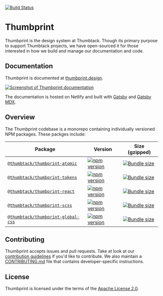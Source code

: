 [![Build Status](https://badgen.net/travis/thumbtack/thumbprint)](https://travis-ci.org/thumbtack/thumbprint)

# Thumbprint

Thumbprint is the design system at Thumbtack. Though its primary purpose to support Thumbtack projects, we have open-sourced it for those interested in how we build and manage our documentation and code.

## Documentation

Thumbprint is documented at [thumbprint.design](https://thumbprint.design/).

[![Screenshot of Thumbprint documentation](https://i.imgur.com/ioUtLO5.png)](https://thumbprint.design/)

The documentation is hosted on Netlify and built with [Gatsby](https://www.gatsbyjs.org/) and [Gatsby MDX](https://github.com/ChristopherBiscardi/gatsby-mdx).

## Overview

The Thumbprint codebase is a monorepo containing individually versioned NPM packages. These packges include:

| Package                                                               | Version                                                                                                                                 | Size (gzipped)                                                                                                                                                |
| --------------------------------------------------------------------- | --------------------------------------------------------------------------------------------------------------------------------------- | ------------------------------------------------------------------------------------------------------------------------------------------------------------- |
| [`@thumbtack/thumbprint-atomic`](/packages/thumbprint-atomic)         | [![npm version](https://badgen.net/npm/v/@thumbtack/thumbprint-atomic)](https://npmjs.com/package/@thumbtack/thumbprint-atomic)         | [![Bundle size](https://badgen.net/bundlephobia/minzip/@thumbtack/thumbprint-atomic)](https://bundlephobia.com/result?p=@thumbtack/thumbprint-atomic)         |
| [`@thumbtack/thumbprint-tokens`](/packages/thumbprint-tokens)         | [![npm version](https://badgen.net/npm/v/@thumbtack/thumbprint-tokens)](https://npmjs.com/package/@thumbtack/thumbprint-tokens)         | [![Bundle size](https://badgen.net/bundlephobia/minzip/@thumbtack/thumbprint-tokens)](https://bundlephobia.com/result?p=@thumbtack/thumbprint-tokens)         |
| [`@thumbtack/thumbprint-react`](/packages/thumbprint-react)           | [![npm version](https://badgen.net/npm/v/@thumbtack/thumbprint-react)](https://npmjs.com/package/@thumbtack/thumbprint-react)           | [![Bundle size](https://badgen.net/bundlephobia/minzip/@thumbtack/thumbprint-react)](https://bundlephobia.com/result?p=@thumbtack/thumbprint-react)           |
| [`@thumbtack/thumbprint-scss`](/packages/thumbprint-scss)             | [![npm version](https://badgen.net/npm/v/@thumbtack/thumbprint-scss)](https://npmjs.com/package/@thumbtack/thumbprint-scss)             | [![Bundle size](https://badgen.net/bundlephobia/minzip/@thumbtack/thumbprint-scss)](https://bundlephobia.com/result?p=@thumbtack/thumbprint-scss)             |
| [`@thumbtack/thumbprint-global-css`](/packages/thumbprint-global-css) | [![npm version](https://badgen.net/npm/v/@thumbtack/thumbprint-global-css)](https://npmjs.com/package/@thumbtack/thumbprint-global-css) | [![Bundle size](https://badgen.net/bundlephobia/minzip/@thumbtack/thumbprint-global-css)](https://bundlephobia.com/result?p=@thumbtack/thumbprint-global-css) |

## Contributing

Thumbprint accepts issues and pull requests. Take at look at our [contribution guidelines](https://thumbprint.design/overview/contributing/) if you'd like to contribute. We also maintain a [CONTRIBUTING.md](CONTRIBUTING.md) file that contains developer-specific instructions.

## License

Thumbprint is licensed under the terms of the [Apache License 2.0](LICENSE).
